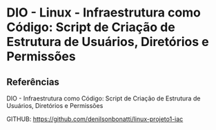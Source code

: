 # DIO - Linux - Infraestrutura como Código: Script de Criação de Estrutura de Usuários, Diretórios e Permissões


## Referências

DIO - Infraestrutura como Código: Script de Criação de Estrutura de Usuários, Diretórios e Permissões

GITHUB: https://github.com/denilsonbonatti/linux-projeto1-iac